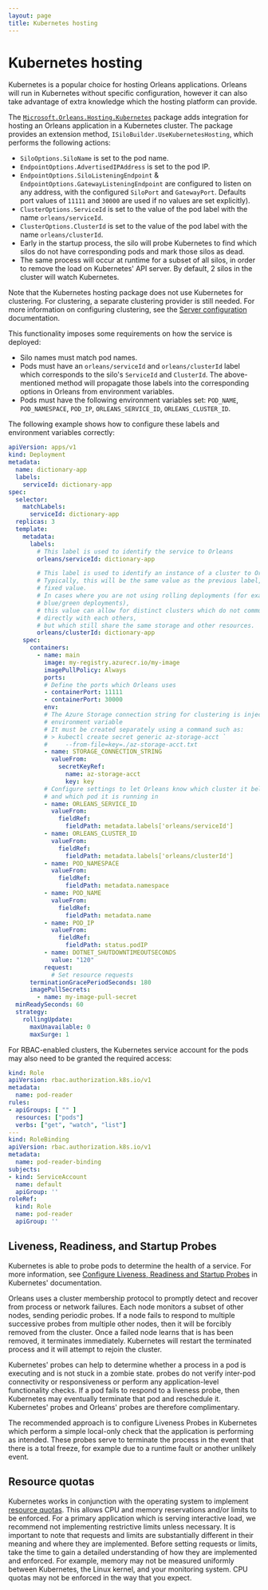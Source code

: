 ```yaml
---
layout: page
title: Kubernetes hosting
---
```


# Kubernetes hosting

Kubernetes is a popular choice for hosting Orleans applications.
Orleans will run in Kubernetes without specific configuration, however it can also take advantage of extra knowledge which the hosting platform can provide.

The [`Microsoft.Orleans.Hosting.Kubernetes`](https://www.nuget.org/packages/Microsoft.Orleans.Hosting.Kubernetes) package adds integration for hosting an Orleans application in a Kubernetes cluster. The package provides an extension method, `ISiloBuilder.UseKubernetesHosting`, which performs the following actions:

* `SiloOptions.SiloName` is set to the pod name.
* `EndpointOptions.AdvertisedIPAddress` is set to the pod IP.
* `EndpointOptions.SiloListeningEndpoint` &amp; `EndpointOptions.GatewayListeningEndpoint` are configured to listen on any address, with the configured `SiloPort` and `GatewayPort`. Defaults port values of `11111` and `30000` are used if no values are set explicitly).
* `ClusterOptions.ServiceId` is set to the value of the pod label with the name `orleans/serviceId`.
* `ClusterOptions.ClusterId` is set to the value of the pod label with the name `orleans/clusterId`.
* Early in the startup process, the silo will probe Kubernetes to find which silos do not have corresponding pods and mark those silos as dead.
* The same process will occur at runtime for a subset of all silos, in order to remove the load on Kubernetes' API server. By default, 2 silos in the cluster will watch Kubernetes.

Note that the Kubernetes hosting package does not use Kubernetes for clustering. For clustering, a separate clustering provider is still needed. For more information on configuring clustering, see the [Server configuration](~/docs/clusters_and_clients/configuration_guide/server_configuration.md) documentation.

This functionality imposes some requirements on how the service is deployed:

* Silo names must match pod names.
* Pods must have an `orleans/serviceId` and `orleans/clusterId` label which corresponds to the silo's `ServiceId` and `ClusterId`. The above-mentioned method will propagate those labels into the corresponding options in Orleans from environment variables.
* Pods must have the following environment variables set: `POD_NAME`, `POD_NAMESPACE`, `POD_IP`, `ORLEANS_SERVICE_ID`, `ORLEANS_CLUSTER_ID`.

The following example shows how to configure these labels and environment variables correctly:

``` yaml
apiVersion: apps/v1
kind: Deployment
metadata:
  name: dictionary-app
  labels:
    serviceId: dictionary-app
spec:
  selector:
    matchLabels:
      serviceId: dictionary-app
  replicas: 3
  template:
    metadata:
      labels:
        # This label is used to identify the service to Orleans
        orleans/serviceId: dictionary-app

        # This label is used to identify an instance of a cluster to Orleans.
        # Typically, this will be the same value as the previous label, or any 
        # fixed value.
        # In cases where you are not using rolling deployments (for example,
        # blue/green deployments),
        # this value can allow for distinct clusters which do not communicate
        # directly with each others,
        # but which still share the same storage and other resources.
        orleans/clusterId: dictionary-app
    spec:
      containers:
        - name: main
          image: my-registry.azurecr.io/my-image
          imagePullPolicy: Always
          ports:
          # Define the ports which Orleans uses
          - containerPort: 11111
          - containerPort: 30000
          env:
          # The Azure Storage connection string for clustering is injected as an
          # environment variable
          # It must be created separately using a command such as:
          # > kubectl create secret generic az-storage-acct `
          #     --from-file=key=./az-storage-acct.txt
          - name: STORAGE_CONNECTION_STRING
            valueFrom:
              secretKeyRef:
                name: az-storage-acct
                key: key
          # Configure settings to let Orleans know which cluster it belongs to
          # and which pod it is running in
          - name: ORLEANS_SERVICE_ID
            valueFrom:
              fieldRef:
                fieldPath: metadata.labels['orleans/serviceId']
          - name: ORLEANS_CLUSTER_ID
            valueFrom:
              fieldRef:
                fieldPath: metadata.labels['orleans/clusterId']
          - name: POD_NAMESPACE
            valueFrom:
              fieldRef:
                fieldPath: metadata.namespace
          - name: POD_NAME
            valueFrom:
              fieldRef:
                fieldPath: metadata.name
          - name: POD_IP
            valueFrom:
              fieldRef:
                fieldPath: status.podIP
          - name: DOTNET_SHUTDOWNTIMEOUTSECONDS
            value: "120"
          request:
            # Set resource requests
      terminationGracePeriodSeconds: 180
      imagePullSecrets:
        - name: my-image-pull-secret
  minReadySeconds: 60
  strategy:
    rollingUpdate:
      maxUnavailable: 0
      maxSurge: 1
```

For RBAC-enabled clusters, the Kubernetes service account for the pods may also need to be granted the required access:

```yaml
kind: Role
apiVersion: rbac.authorization.k8s.io/v1
metadata:
  name: pod-reader
rules:
- apiGroups: [ "" ]
  resources: ["pods"]
  verbs: ["get", "watch", "list"]
---
kind: RoleBinding
apiVersion: rbac.authorization.k8s.io/v1
metadata:
  name: pod-reader-binding
subjects:
- kind: ServiceAccount
  name: default
  apiGroup: ''
roleRef:
  kind: Role
  name: pod-reader
  apiGroup: ''
```

## Liveness, Readiness, and Startup Probes

Kubernetes is able to probe pods to determine the health of a service. For more information, see [Configure Liveness, Readiness and Startup Probes](https://kubernetes.io/docs/tasks/configure-pod-container/configure-liveness-readiness-startup-probes/) in Kubernetes' documentation. 

Orleans uses a cluster membership protocol to promptly detect and recover from process or network failures.
Each node monitors a subset of other nodes, sending periodic probes.
If a node fails to respond to multiple successive probes from multiple other nodes, then it will be forcibly removed from the cluster.
Once a failed node learns that is has been removed, it terminates immediately.
Kubernetes will restart the terminated process and it will attempt to rejoin the cluster.

Kubernetes' probes can help to determine whether a process in a pod is executing and is not stuck in a zombie state. probes do not verify inter-pod connectivity or responsiveness or perform any application-level functionality checks.
If a pod fails to respond to a liveness probe, then Kubernetes may eventually terminate that pod and reschedule it.
Kubernetes' probes and Orleans' probes are therefore complimentary.

The recommended approach is to configure Liveness Probes in Kubernetes which perform a simple local-only check that the application is performing as intended.
These probes serve to terminate the process in the event that there is a total freeze, for example due to a runtime fault or another unlikely event.

## Resource quotas

Kubernetes works in conjunction with the operating system to implement [resource quotas](https://kubernetes.io/docs/concepts/policy/resource-quotas/).
This allows CPU and memory reservations and/or limits to be enforced.
For a primary application which is serving interactive load, we recommend not implementing restrictive limits unless necessary.
It is important to note that requests and limits are substantially different in their meaning and where they are implemented.
Before setting requests or limits, take the time to gain a detailed understanding of how they are implemented and enforced.
For example, memory may not be measured uniformly between Kubernetes, the Linux kernel, and your monitoring system. CPU quotas may not be enforced in the way that you expect.